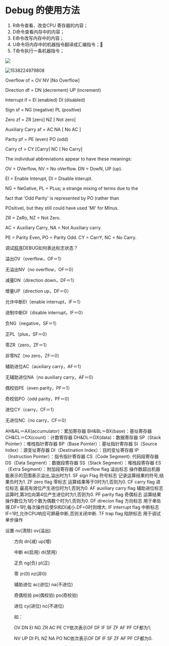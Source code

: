 # Debug 的使用方法

1. R命令查看、改变CPU 寄存器的内容；
2. D命令查看内存中的内容；
3. E命令改写内存中的内容；
4. U命令将内存中的机器指令翻译成汇编指令；🐷
5. T命令执行一条机器指令；

<img src=http://thyrsi.com/t6/377/1538223781x-1376440138.png />

![1538224979808](C:\Users\HuJie-pc\AppData\Roaming\Typora\typora-user-images\1538224979808.png)



Overflow of = OV NV [No Overflow]

Direction df = DN (decrement) UP (increment)

Interrupt if = EI (enabled) DI (disabled)

Sign sf = NG (negative) PL (positive)

Zero zf = ZR [zero] NZ [ Not zero]

Auxiliary Carry af = AC NA [ No AC ]

Parity pf = PE (even) PO (odd)

Carry cf = CY [Carry] NC [ No Carry]



The individual abbreviations appear to have these meanings:

OV = OVerflow, NV = No oVerflow. DN = DowN, UP (up).

EI = Enable Interupt, DI = Disable Interupt.

NG = NeGative, PL = PLus; a strange mixing of terms due to the

fact that 'Odd Parity' is represented by PO (rather than

POsitive), but they still could have used 'MI' for MInus.

ZR = ZeRo, NZ = Not Zero.

AC = Auxiliary Carry, NA = Not Auxiliary carry.

PE = Parity Even, PO = Parity Odd. CY = CarrY, NC = No Carry.

 

  

 调试[程序](http://www.xuebuyuan.com/)DEBUG如何表达标志状态？

 溢出OV（overflow，OF＝1）

 无溢出NV（no overflow，OF＝0）

 减量DN（direction down，DF＝1）

 增量UP（direction up，DF＝0）

 允许中断EI（enable interrupt，IF＝1）

 进制中断DI（disable interrupt，IF＝0）

 负NG（negative，SF＝1）

 正PL（plus，SF＝0）

 零ZR（zero，ZF＝1）

 非零NZ（no zero，ZF＝0）

 辅助进位AC（auxiliary carry，AF＝1）

 无辅助进位NA（no auxiliary carry，AF＝0）

 偶校验PE（even parity，PF＝1）

 奇校验PO（odd parity，PF＝0）

 进位CY（carry，CF＝1）

 无进位NC（no carry，CF＝0）

  

 

 AH&AL＝AX(accumulator)：累加寄存器
 BH&BL＝BX(base)：基址寄存器
 CH&CL＝CX(count)：计数寄存器
 DH&DL＝DX(data)：数据寄存器
 SP（Stack Pointer）：堆栈指针寄存器
 BP（Base Pointer）：基址指针寄存器
 SI（Source Index）：源变址寄存器
 DI（Destination Index）：目的变址寄存器
 IP（Instruction Pointer）：指令指针寄存器
 CS（Code Segment): 代码段寄存器
 DS（Data Segment）：数据段寄存器
 SS（Stack Segment）：堆栈段寄存器
 ES（Extra Segment）：附加段寄存器
 OF overflow flag 溢出标志 操作数超出机器能表示的范围表示溢出,溢出时为1. 
 SF sign Flag 符号标志 记录运算结果的符号,结果负时为1. 
 ZF zero flag 零标志 运算结果等于0时为1,否则为0. 
 CF carry flag 进位标志 最高有效位产生进位时为1,否则为0. 
 AF auxiliary carry flag 辅助进位标志 运算时,第3位向第4位产生进位时为1,否则为0. 
 PF parity flag 奇偶标志 运算结果操作数位为1的个数为偶数个时为1,否则为0. 
 DF direcion flag 方向标志 用于串处理.DF=1时,每次操作后使SI和DI减小.DF=0时则增大. 
 IF interrupt flag 中断标志 IF=1时,允许CPU响应可屏蔽中断,否则关闭中断. 
 TF trap flag 陷阱标志 用于调试单步操作

 设置 nv(清除) ov(溢出)

 　　方向 dn(减) up(增)

 　　中断 ei(启用) di(禁用)

 　　正负 ng(负) pl(正)

 　　零 zr(0) nz(非0)

 　　辅助进位 ac(进位) na(不进位)

 　　奇偶校验 pe(偶校验) po(奇校验)

 　　进位 cy(进位) nc(不进位)

 　　如：

 　　OV DN EI NG ZR AC PE CY依次表示OF DF IF SF ZF AF PF CF都为1;

 　　NV UP DI PL NZ NA PO NC依次表示OF DF IF SF ZF AF PF CF都为0.

